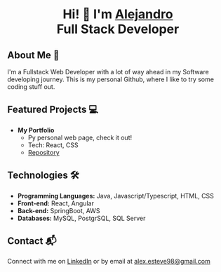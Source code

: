 <h1 align="center">Hi! 👋 I'm <a href="https://www.linkedin.com/in/alejandro-esteve-maza">Alejandro<a/> </br> <b>Full Stack Developer</b></h1>

<h2>About Me 🚀</h2>
I'm a Fullstack Web Developer with a lot of way ahead in my Software developing journey. This is my personal Github, where I like to try some coding stuff out.

<h2>Featured Projects 💻</h2>

- <b>My Portfolio</b>
  - Py personal web page, check it out!
  - Tech: React, CSS
  - [Repository](https://github.com/AlejandroEsteveMaza/Portfolio)


<h2>Technologies 🛠️</h2>

- <b>Programming Languages:</b> Java, Javascript/Typescript, HTML, CSS
- <b>Front-end:</b> React, Angular
- <b>Back-end:</b> SpringBoot, AWS
- <b>Databases:</b> MySQL, PostgrSQL, SQL Server

<h2>Contact 📬</h2>

Connect with me on [LinkedIn](https://www.linkedin.com/in/alejandro-esteve-maza) or by email at alex.esteve98@gmail.com

<!--
**AlejandroEsteveMaza/AlejandroEsteveMaza** is a ✨ _special_ ✨ repository because its `README.md` (this file) appears on your GitHub profile.

Here are some ideas to get you started:

- 🔭 I’m currently working on ...
- 🌱 I’m currently learning ...
- 👯 I’m looking to collaborate on ...
- 🤔 I’m looking for help with ...
- 💬 Ask me about ...
- 📫 How to reach me: ...
- 😄 Pronouns: ...
- ⚡ Fun fact: ...
-->

